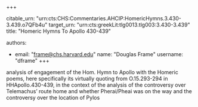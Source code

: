 +++


citable_urn: "urn:cts:CHS:Commentaries.AHCIP:HomericHymns.3.430-3.439.o7QFb4u"
target_urn: "urn:cts:greekLit:tlg0013.tlg003:3.430-3.439"
title: "Homeric Hymns To Apollo 430-439"

authors:
- email: "frame@chs.harvard.edu"
  name: "Douglas Frame"
  username: "dframe"
+++

<p>analysis of engagement of the Hom. Hymn to Apollo with the Homeric poems, here specifically its virtually quoting from O.15.293-294 in HHApollo.430-439, in the context of the analysis of the controversy over Telemachus’ route home and whether Pherai/Pheai was on the way and the controversy over the location of Pylos</p>